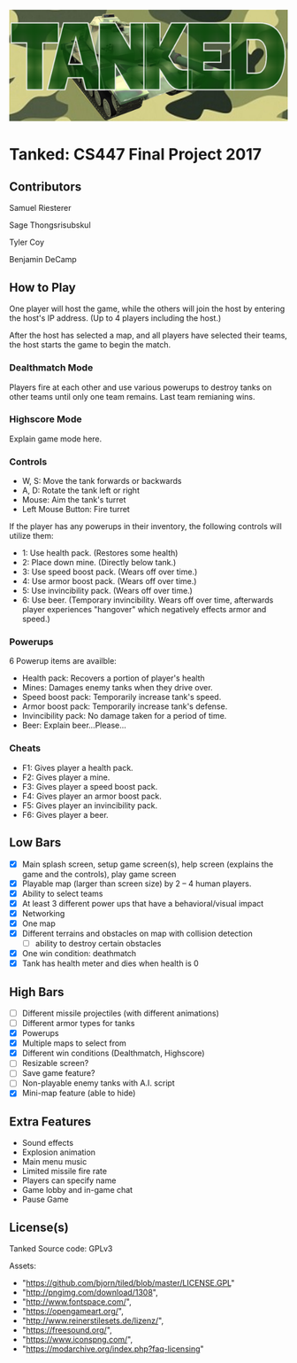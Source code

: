 ![Tanked](Tanked.png)

# Tanked: CS447 Final Project 2017

## Contributors

Samuel Riesterer

Sage Thongsrisubskul

Tyler Coy

Benjamin DeCamp

## How to Play
One player will host the game, while the others will join the host by entering the host's IP address. (Up to 4 players including the host.)

After the host has selected a map, and all players have selected their teams, the host starts the game to begin the match.

### Dealthmatch Mode
Players fire at each other and use various powerups to destroy tanks on other teams until only one team remains. Last team remianing wins.

### Highscore Mode
Explain game mode here.

### Controls
- W, S: Move the tank forwards or backwards
- A, D: Rotate the tank left or right
- Mouse: Aim the tank's turret
- Left Mouse Button: Fire turret

If the player has any powerups in their inventory, the following controls will utilize them:
- 1: Use health pack. (Restores some health)
- 2: Place down mine. (Directly below tank.)
- 3: Use speed boost pack. (Wears off over time.)
- 4: Use armor boost pack. (Wears off over time.)
- 5: Use invincibility pack. (Wears off over time.)
- 6: Use beer. (Temporary invincibility. Wears off over time, afterwards player experiences "hangover" which negatively effects armor and speed.)

### Powerups
6 Powerup items are availble:
- Health pack: Recovers a portion of player's health
- Mines: Damages enemy tanks when they drive over.
- Speed boost pack: Temporarily increase tank's speed.
- Armor boost pack: Temporarily increase tank's defense.
- Invincibility pack: No damage taken for a period of time.
- Beer: Explain beer...Please...

### Cheats
- F1: Gives player a health pack.
- F2: Gives player a mine.
- F3: Gives player a speed boost pack.
- F4: Gives player an armor boost pack.
- F5: Gives player an invincibility pack.
- F6: Gives player a beer.

## Low Bars
- [x] Main splash screen, setup game screen(s), help screen (explains the game and the controls), play game screen 
- [x] Playable map (larger than screen size) by 2 – 4 human players. 
- [x] Ability to select teams 
- [x] At least 3 different power ups that have a behavioral/visual impact 
- [x] Networking
- [x] One map
- [x] Different terrains and obstacles on map with collision detection
    - [ ] ability to destroy certain obstacles
- [x] One win condition: deathmatch
- [x] Tank has health meter and dies when health is 0 

## High Bars
- [ ] Different missile projectiles (with different animations)
- [ ] Different armor types for tanks
- [x] Powerups
- [x] Multiple maps to select from
- [x] Different win conditions (Dealthmatch, Highscore)
- [ ] Resizable screen?
- [ ] Save game feature?
- [ ] Non-playable enemy tanks with A.I. script
- [x] Mini-map feature (able to hide)

## Extra Features
- Sound effects
- Explosion animation
- Main menu music
- Limited missile fire rate
- Players can specify name
- Game lobby and in-game chat
- Pause Game

## License(s)
Tanked Source code: GPLv3

Assets:
- "https://github.com/bjorn/tiled/blob/master/LICENSE.GPL"
- "http://pngimg.com/download/1308",
- "http://www.fontspace.com/",
- "https://opengameart.org/",
- "http://www.reinerstilesets.de/lizenz/",
- "https://freesound.org/",
- "https://www.iconspng.com/",
- "https://modarchive.org/index.php?faq-licensing"




